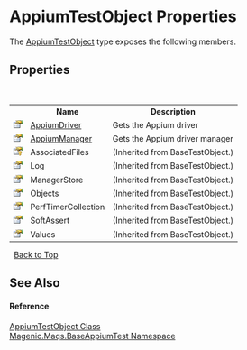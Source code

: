# AppiumTestObject Properties
 

The <a href="MAQS_5/Appium_AUTOGENERATED/AppiumTestObject_Class">AppiumTestObject</a> type exposes the following members.


## Properties
&nbsp;<table><tr><th></th><th>Name</th><th>Description</th></tr><tr><td>![Public property](media/pubproperty.gif "Public property")</td><td><a href="MAQS_5/Appium_AUTOGENERATED/AppiumTestObject-AppiumDriver_Property">AppiumDriver</a></td><td>
Gets the Appium driver</td></tr><tr><td>![Public property](media/pubproperty.gif "Public property")</td><td><a href="MAQS_5/Appium_AUTOGENERATED/AppiumTestObject-AppiumManager_Property">AppiumManager</a></td><td>
Gets the Appium driver manager</td></tr><tr><td>![Protected property](media/protproperty.gif "Protected property")</td><td>AssociatedFiles</td><td> (Inherited from BaseTestObject.)</td></tr><tr><td>![Public property](media/pubproperty.gif "Public property")</td><td>Log</td><td> (Inherited from BaseTestObject.)</td></tr><tr><td>![Public property](media/pubproperty.gif "Public property")</td><td>ManagerStore</td><td> (Inherited from BaseTestObject.)</td></tr><tr><td>![Public property](media/pubproperty.gif "Public property")</td><td>Objects</td><td> (Inherited from BaseTestObject.)</td></tr><tr><td>![Public property](media/pubproperty.gif "Public property")</td><td>PerfTimerCollection</td><td> (Inherited from BaseTestObject.)</td></tr><tr><td>![Public property](media/pubproperty.gif "Public property")</td><td>SoftAssert</td><td> (Inherited from BaseTestObject.)</td></tr><tr><td>![Public property](media/pubproperty.gif "Public property")</td><td>Values</td><td> (Inherited from BaseTestObject.)</td></tr></table>&nbsp;
<a href="#appiumtestobject-properties">Back to Top</a>

## See Also


#### Reference
<a href="MAQS_5/Appium_AUTOGENERATED/AppiumTestObject_Class">AppiumTestObject Class</a><br /><a href="MAQS_5/Appium_AUTOGENERATED/Magenic-Maqs-BaseAppiumTest_Namespace">Magenic.Maqs.BaseAppiumTest Namespace</a><br />